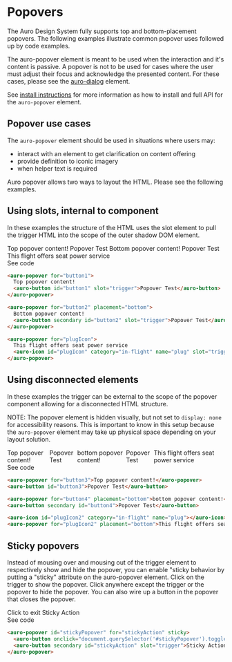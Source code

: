 # Popovers

The Auro Design System fully supports top and bottom-placement popovers. The following examples illustrate common popover uses followed up by code examples.

The auro-popover element is meant to be used when the interaction and it's content is passive. A popover is not to be used for cases where the user must adjust their focus and acknowledge the presented content. For these cases, please see the [auro-dialog](https://auro.alaskaair.com/components/auro/dialog) element.

See [install instructions](https://auro.alaskaair.com/components/auro/popover/install) for more information as how to install and full API for the `auro-popover` element.

## Popover use cases

The `auro-popover` element should be used in situations where users may:

* interact with an element to get clarification on content offering
* provide definition to iconic imagery
* when helper text is required

Auro popover allows two ways to layout the HTML. Please see the following examples.

## Using slots, internal to component

In these examples the structure of the HTML uses the slot element to pull the trigger HTML into the scope of the outer shadow DOM element.

<div class="exampleWrapper">
  <auro-popover for="button1">
    Top popover content!
    <auro-button id="button1" slot="trigger">Popover Test</auro-button>
  </auro-popover>

  <auro-popover for="button2" placement="bottom">
    Bottom popover content!
    <auro-button secondary id="button2" slot="trigger">Popover Test</auro-button>
  </auro-popover>

  <auro-popover for="plugIcon">
    This flight offers seat power service
    <auro-icon id="plugIcon" category="in-flight" name="plug" slot="trigger"></auro-icon>
  </auro-popover>
</div>

<auro-accordion lowProfile justifyRight>
  <span slot="trigger">See code</span>

```html
<auro-popover for="button1">
  Top popover content!
  <auro-button id="button1" slot="trigger">Popover Test</auro-button>
</auro-popover>

<auro-popover for="button2" placement="bottom">
  Bottom popover content!
  <auro-button secondary id="button2" slot="trigger">Popover Test</auro-button>
</auro-popover>

<auro-popover for="plugIcon">
  This flight offers seat power service
  <auro-icon id="plugIcon" category="in-flight" name="plug" slot="trigger"></auro-icon>
</auro-popover>
```

</auro-accordion>

## Using disconnected elements

In these examples the trigger can be external to the scope of the popover component allowing for a disconnected HTML structure.

NOTE: The popover element is hidden visually, but not set to `display: none` for accessibility reasons. This is important to know in this setup because the `auro-popover` element may take up physical space depending on your layout solution.

<style>
  .demoFlex {
    display: flex;
    align-items: flex-start;
    align-items: center;
  }

  .demoFlex > auro-button {
    margin-right: 0.25rem;
  }
</style>

<div class="exampleWrapper demoFlex">
  <auro-popover for="button3">Top popover content!</auro-popover>
  <auro-button id="button3">Popover Test</auro-button>
  <auro-popover for="button4" placement="bottom">bottom popover content!</auro-popover>
  <auro-button secondary id="button4">Popover Test</auro-button>
  <auro-icon id="plugIcon2" category="in-flight" name="plug"></auro-icon>
  <auro-popover for="plugIcon2" placement="bottom">This flight offers seat power service</auro-popover>
</div>

<auro-accordion lowProfile justifyRight>
  <span slot="trigger">See code</span>

```html
<auro-popover for="button3">Top popover content!</auro-popover>
<auro-button id="button3">Popover Test</auro-button>

<auro-popover for="button4" placement="bottom">bottom popover content!</auro-popover>
<auro-button secondary id="button4">Popover Test</auro-button>

<auro-icon id="plugIcon2" category="in-flight" name="plug"></auro-icon>
<auro-popover for="plugIcon2" placement="bottom">This flight offers seat power service</auro-popover>
```

</auro-accordion>

## Sticky popovers

Instead of mousing over and mousing out of the trigger element to respectively show and hide the popover, you can enable "sticky behavior by putting a "sticky" attribute on the auro-popover element. Click on the trigger to show the popover. Click anywhere except the trigger or the popover to hide the popover. You can also wire up a button in the popover that closes the popover.

<div class="exampleWrapper">
  <auro-popover id="stickyPopover" for="stickyAction" sticky>
    <auro-button onclick="document.querySelector('#stickyPopover').toggle()">Click to exit</auro-button>
    <auro-button secondary id="stickyAction" slot="trigger">Sticky Action</auro-button>
  </auro-popover>
</div>

<auro-accordion lowProfile justifyRight>
  <span slot="trigger">See code</span>

```html
<auro-popover id="stickyPopover" for="stickyAction" sticky>
  <auro-button onclick="document.querySelector('#stickyPopover').toggle()">Click to exit</auro-button>
  <auro-button secondary id="stickyAction" slot="trigger">Sticky Action</auro-button>
</auro-popover>
```

</auro-accordion>
